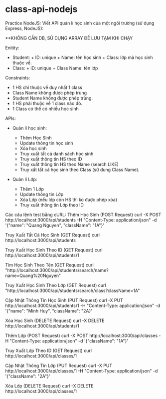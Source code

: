 # class-api-nodejs


Practice NodeJS:
Viết API quản lí học sinh của một ngôi trường (sử dụng Express, NodeJS):

**KHÔNG CẦN DB, SỬ DỤNG ARRAY ĐỂ LƯU TẠM KHI CHẠY 

Enitity:
   - Student:
         + ID: unique
         + Name: tên học sinh
         + Class: lớp mà học sinh thuộc về.
   - Class:
         + ID: unique
         + Class Name: tên lớp

Constraints:
   - 1 HS chỉ thuộc về duy nhất 1 class
   - Class Name không được phép trùng
   - Student Name không được phép trùng.
   - 1 HS phải thuộc về 1 class nào đó.
   - 1 Class có thể có nhiều học sinh

APIs:
   - Quản lí học sinh:
        + Thêm Học Sinh
        + Update thông tin học sinh
        + Xóa học sinh
        + Truy xuất tất cả danh sách học sinh
        + Truy xuất thông tin HS theo ID
        + Truy xuất thông tin HS theo Name (search LIKE)
        + Truy xất tất cả học sinh theo Class (sử dung Class Name).

   - Quản lí Lớp:
        + Thêm 1 Lớp
        + Update thông tin Lớp
        + Xóa Lớp (nếu lớp còn HS thì ko được phép xóa)
        + Truy xuất thông tin Lớp theo ID


Các câu lệnh test bằng cURL:
   Thêm Học Sinh (POST Request)
      curl -X POST http://localhost:3000/api/students -H "Content-Type: application/json" -d '{"name": "Quang Nguyen", "className": "1A"}'

   Truy Xuất Tất Cả Học Sinh (GET Request)
      curl http://localhost:3000/api/students

   Truy Xuất Học Sinh Theo ID (GET Request)
      curl http://localhost:3000/api/students/1

   Tìm Học Sinh Theo Tên (GET Request)
      curl "http://localhost:3000/api/students/search/name?name=Quang%20Nguyen"

   Truy Xuất Học Sinh Theo Lớp (GET Request)
      curl "http://localhost:3000/api/students/search/class?className=1A"

   Cập Nhật Thông Tin Học Sinh (PUT Request)
      curl -X PUT http://localhost:3000/api/students/1 -H "Content-Type: application/json" -d '{"name": "Minh Huy", "className": "2A}'

   Xóa Học Sinh (DELETE Request)
      curl -X DELETE http://localhost:3000/api/students/1

   Thêm Lớp (POST Request)
      curl -X POST http://localhost:3000/api/classes -H "Content-Type: application/json" -d '{"className": "1A"}'

   Truy Xuất Lớp Theo ID (GET Request)
      curl http://localhost:3000/api/classes/1

   Cập Nhật Thông Tin Lớp (PUT Request)
      curl -X PUT http://localhost:3000/api/classes/1 -H "Content-Type: application/json" -d '{"className": "2A"}'

   Xóa Lớp (DELETE Request)
      curl -X DELETE http://localhost:3000/api/classes/1
